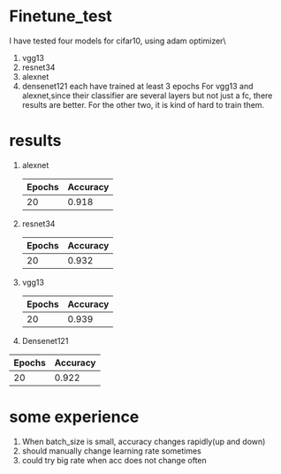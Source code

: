 # Finetune_test
I have tested four models for cifar10, using adam optimizer\
1. vgg13
2. resnet34
3. alexnet
4. densenet121
each have trained at least 3 epochs
For vgg13 and alexnet,since their classifier are several layers but not just a fc,
there results are better.
For the other two, it is kind of hard to train them.
# results
1. alexnet

   | Epochs | Accuracy |
   | ------ | -------- |
   | 20     | 0.918    |


   

2. resnet34

   | Epochs | Accuracy |
   | ------ | -------- |
   | 20     | 0.932    |

3. vgg13

   | Epochs | Accuracy |
   | ------ | -------- |
   | 20     | 0.939    |


4. Densenet121

| Epochs | Accuracy |
| ------ | -------- |
| 20     | 0.922    |


# some experience

1. When batch_size is small, accuracy changes rapidly(up and down)
2. should manually change learning rate sometimes
3. could try big rate when acc does not change often
